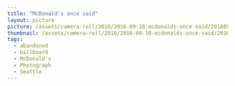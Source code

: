 ```yaml
---
title: "McDonald's once said"
layout: picture
picture: /assets/camera-roll/2016/2016-09-10-mcdonalds-once-said/20160910_185310165_iOS.jpg
thumbnail: /assets/camera-roll/2016/2016-09-10-mcdonalds-once-said/20160910_185310165_iOS.jpg
tags:
  - abandoned
  - billboard
  - McDonald's
  - Photograph
  - Seattle
---
```

